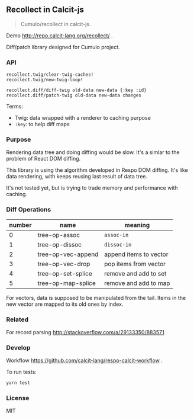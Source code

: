 
Recollect in Calcit-js
----

> Cumulo/recollect in calcit-js.

Demo http://repo.calcit-lang.org/recollect/ .

Diff/patch library designed for Cumulo project.

### API

```cirru
recollect.twig/clear-twig-caches!
recollect.twig/new-twig-loop!

recollect.diff/diff-twig old-data new-data {:key :id}
recollect.diff/patch-twig old-data new-data changes
```

Terms:

* Twig: data wrapped with a renderer to caching purpose
* `:key`: to help diff maps

### Purpose

Rendering data tree and doing diffing would be slow.
It's a simlar to the problem of React DOM diffing.

This library is using the algorithm developed in Respo DOM diffing.
It's like data rendering, with keeps reusing last result of data tree.

It's not tested yet, but is trying to trade memory and performance with caching.

### Diff Operations

number | name | meaning
--- | --- | ---
0 | tree-op-assoc | `assoc-in`
1 | tree-op-dissoc | `dissoc-in`
2 | tree-op-vec-append | append items to vector
3 | tree-op-vec-drop | pop items from vector
4 | tree-op-set-splice | remove and add to set
5 | tree-op-map-splice | remove and add to map

For vectors, data is supposed to be manipulated from the tail.
Items in the new vector are mapped to its old ones by index.

### Related

For record parsing http://stackoverflow.com/a/29133350/883571

### Develop

Workflow https://github.com/calcit-lang/respo-calcit-workflow .

To run tests:

```bash
yarn test
```

### License

MIT
